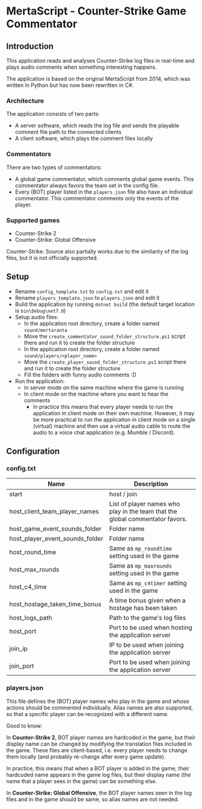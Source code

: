 # MertaScript - Counter-Strike Game Commentator

## Introduction

This application reads and analyses Counter-Strike log files in real-time and plays audio comments when something
interesting happens.

The application is based on the original MertaScript from 2014, which was written in Python but has now been
rewritten in C#.

### Architecture

The application consists of two parts:

- A server software, which reads the log file and sends the playable comment file path to the connected clients
- A client software, which plays the comment files locally

### Commentators

There are two types of commentators:

- A global game commentator, which comments global game events. This commentator always favors the team set in the
  config file.
- Every (BOT) player listed in the `players.json` file also have an individual commentator. This commentator comments
  only the
  events
  of the player.

### Supported games

- Counter-Strike 2
- Counter-Strike: Global Offensive

Counter-Strike: Source also partially works due to the similarity of the log files, but it is not officially
supported.

## Setup

- Rename `config_template.txt` to `config.txt` and edit it
- Rename `players_template.json` to `players.json` and edit it
- Build the application by running `dotnet build` (the default target location is `bin\Debug\net7.0`)
- Setup audio files:
    - In the application root directory, create a folder named `sound/mertaranta`
    - Move the `create_commentator_sound_folder_structure.ps1` script there and run it to create the folder
      structure
    - In the application root directory, create a folder named `sound/players/<player_name>`
    - Move the `create_player_sound_folder_structure.ps1` script there and run it to create the folder
      structure
    - Fill the folders with funny audio comments :D
- Run the application:
    - In server mode on the same machine where the game is running
    - In client mode on the machine where you want to hear the comments
        - In practice this means that every player needs to run the application in client mode on their own machine.
          However, it may be more practical to run the application in client mode on a single (virtual) machine and then
          use a
          virtual audio cable to route the audio to a voice chat application (e.g. Mumble / Discord).

## Configuration

### config.txt

| Name                            | Description                                                                   |
|---------------------------------|-------------------------------------------------------------------------------|
| start                           | host / join                                                                   |
| host_client_team_player_names   | List of player names who play in the team that the global commentator favors. |
| host_game_event_sounds_folder   | Folder name                                                                   |
| host_player_event_sounds_folder | Folder name                                                                   |
| host_round_time                 | Same as `mp_roundtime` setting used in the game                               |
| host_max_rounds                 | Same as `mp_maxrounds` setting used in the game                               |
| host_c4_time                    | Same as `mp_c4timer` setting used in the game                                 |
| host_hostage_taken_time_bonus   | A time bonus given when a hostage has been taken                              |
| host_logs_path                  | Path to the game's log files                                                  |
| host_port                       | Port to be used when hosting the application server                           |
| join_ip                         | IP to be used when joining the application server                             |
| join_port                       | Port to be used when joining the application server                           |

### players.json

This file defines the (BOT) player names who play in the game and whose actions should be commented individually. Alias
names are
also supported, so that a specific player can be recognized with a different name.

Good to know:

In **Counter-Strike 2**, BOT player names are hardcoded in the game, but their display name can be changed by
modifying the translation files included in the game. These files are client-based, i.e. every player needs to change
them locally (and probably re-change after every game update).

In practice, this means that when a BOT player is added in the game, their hardcoded name appears in the game log files,
but their display name (the name that a player sees in the game) can be something else.

In **Counter-Strike: Global Offensive**, the BOT player names seen in the log files and in the game should be same, so
alias names are not needed.